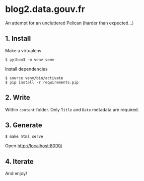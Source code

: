# blog2.data.gouv.fr

An attempt for an uncluttered Pelican (harder than expected…)

## 1. Install

Make a virtualenv

```shell
$ python3 -m venv venv
```

Install dependencies

```shell
$ source venv/bin/activate
$ pip install -r requirements.pip
```


## 2. Write

Within `content` folder.
Only `Title` and `Date` metadata are required.


## 3. Generate

```shell
$ make html serve
```

Open [http://localhost:8000/](http://localhost:8000/)


## 4. Iterate

And enjoy!
